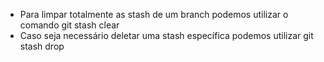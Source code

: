 * Para limpar totalmente as stash de um branch podemos utilizar o comando git stash clear
* Caso seja necessário deletar uma stash específica podemos utilizar git stash drop